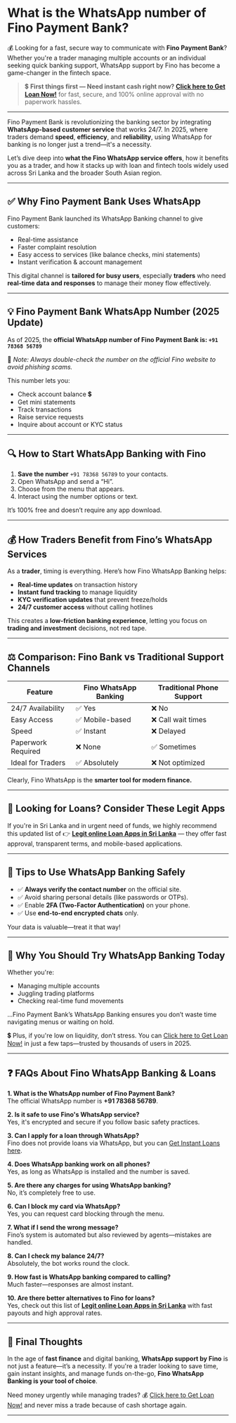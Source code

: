 # What is the WhatsApp number of Fino Payment Bank?

💰 Looking for a fast, secure way to communicate with **Fino Payment Bank**? Whether you're a trader managing multiple accounts or an individual seeking quick banking support, WhatsApp support by Fino has become a game-changer in the fintech space.

> 💲 **First things first — Need instant cash right now? [Click here to Get Loan Now!](https://buolnd.com/VoCS?sub1=sub1&sub2=sub2&sub3=sub3&sub4=sub4&sub5=sub5)** for fast, secure, and 100% online approval with no paperwork hassles.

---

Fino Payment Bank is revolutionizing the banking sector by integrating **WhatsApp-based customer service** that works 24/7. In 2025, where traders demand **speed**, **efficiency**, and **reliability**, using WhatsApp for banking is no longer just a trend—it's a necessity.

Let’s dive deep into **what the Fino WhatsApp service offers**, how it benefits you as a trader, and how it stacks up with loan and fintech tools widely used across Sri Lanka and the broader South Asian region.

---

## ✅ Why Fino Payment Bank Uses WhatsApp

Fino Payment Bank launched its WhatsApp Banking channel to give customers:

- Real-time assistance  
- Faster complaint resolution  
- Easy access to services (like balance checks, mini statements)  
- Instant verification & account management  

This digital channel is **tailored for busy users**, especially **traders** who need **real-time data and responses** to manage their money flow effectively.

---

## 💡 Fino Payment Bank WhatsApp Number (2025 Update)

As of 2025, the **official WhatsApp number of Fino Payment Bank is: `+91 78368 56789`**

📌 *Note: Always double-check the number on the official Fino website to avoid phishing scams.*

This number lets you:

- Check account balance 💲  
- Get mini statements  
- Track transactions  
- Raise service requests  
- Inquire about account or KYC status  

---

## 🔍 How to Start WhatsApp Banking with Fino

1. **Save the number** `+91 78368 56789` to your contacts.
2. Open WhatsApp and send a “Hi”.
3. Choose from the menu that appears.
4. Interact using the number options or text.

It’s 100% free and doesn’t require any app download.

---

## 💰 How Traders Benefit from Fino’s WhatsApp Services

As a **trader**, timing is everything. Here’s how Fino WhatsApp Banking helps:

- **Real-time updates** on transaction history
- **Instant fund tracking** to manage liquidity
- **KYC verification updates** that prevent freeze/holds
- **24/7 customer access** without calling hotlines

This creates a **low-friction banking experience**, letting you focus on **trading and investment** decisions, not red tape.

---

## ⚖️ Comparison: Fino Bank vs Traditional Support Channels

| Feature | Fino WhatsApp Banking | Traditional Phone Support |
|--------|------------------------|----------------------------|
| 24/7 Availability | ✅ Yes | ❌ No |
| Easy Access | ✅ Mobile-based | ❌ Call wait times |
| Speed | ✅ Instant | ❌ Delayed |
| Paperwork Required | ❌ None | ✅ Sometimes |
| Ideal for Traders | ✅ Absolutely | ❌ Not optimized |

Clearly, Fino WhatsApp is the **smarter tool for modern finance.**

---

## 🔗 Looking for Loans? Consider These Legit Apps

If you're in Sri Lanka and in urgent need of funds, we highly recommend this updated list of 👉 **[Legit online Loan Apps in Sri Lanka](https://github.com/BestOnlineLoan/Legit-Online-Loans-Sri-Lanka/blob/main/Best%20Loan%20Apps%20in%20Sri%20Lanka%20%E2%80%93%20Instant%20Cash%20%26%20Fast%20Approval.md)** — they offer fast approval, transparent terms, and mobile-based applications.

---

## 🧠 Tips to Use WhatsApp Banking Safely

- ✅ **Always verify the contact number** on the official site.
- ✅ Avoid sharing personal details (like passwords or OTPs).
- ✅ Enable **2FA (Two-Factor Authentication)** on your phone.
- ✅ Use **end-to-end encrypted chats** only.

Your data is valuable—treat it that way!

---

## 🚀 Why You Should Try WhatsApp Banking Today

Whether you're:

- Managing multiple accounts
- Juggling trading platforms
- Checking real-time fund movements

...Fino Payment Bank’s WhatsApp Banking ensures you don’t waste time navigating menus or waiting on hold.

💲 Plus, if you're low on liquidity, don’t stress. You can [Click here to Get Loan Now!](https://buolnd.com/VoCS?sub1=sub1&sub2=sub2&sub3=sub3&sub4=sub4&sub5=sub5) in just a few taps—trusted by thousands of users in 2025.

---

## ❓ FAQs About Fino WhatsApp Banking & Loans

**1. What is the WhatsApp number of Fino Payment Bank?**  
The official WhatsApp number is **+91 78368 56789**.

**2. Is it safe to use Fino's WhatsApp service?**  
Yes, it's encrypted and secure if you follow basic safety practices.

**3. Can I apply for a loan through WhatsApp?**  
Fino does not provide loans via WhatsApp, but you can [Get Instant Loans here](https://buolnd.com/VoCS?sub1=sub1&sub2=sub2&sub3=sub3&sub4=sub4&sub5=sub5).

**4. Does WhatsApp banking work on all phones?**  
Yes, as long as WhatsApp is installed and the number is saved.

**5. Are there any charges for using WhatsApp banking?**  
No, it’s completely free to use.

**6. Can I block my card via WhatsApp?**  
Yes, you can request card blocking through the menu.

**7. What if I send the wrong message?**  
Fino’s system is automated but also reviewed by agents—mistakes are handled.

**8. Can I check my balance 24/7?**  
Absolutely, the bot works round the clock.

**9. How fast is WhatsApp banking compared to calling?**  
Much faster—responses are almost instant.

**10. Are there better alternatives to Fino for loans?**  
Yes, check out this list of **[Legit online Loan Apps in Sri Lanka](https://github.com/BestOnlineLoan/Legit-Online-Loans-Sri-Lanka/blob/main/Best%20Loan%20Apps%20in%20Sri%20Lanka%20%E2%80%93%20Instant%20Cash%20%26%20Fast%20Approval.md)** with fast payouts and high approval rates.

---

## 📌 Final Thoughts

In the age of **fast finance** and digital banking, **WhatsApp support by Fino** is not just a feature—it’s a necessity. If you're a trader looking to save time, gain instant insights, and manage funds on-the-go, **Fino WhatsApp Banking is your tool of choice**.

Need money urgently while managing trades? 💰 [Click here to Get Loan Now!](https://buolnd.com/VoCS?sub1=sub1&sub2=sub2&sub3=sub3&sub4=sub4&sub5=sub5) and never miss a trade because of cash shortage again.

---

